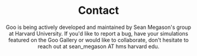 ---
title: Contact
subtitle: Goo is being actively developed and maintained by Sean Megason's group at Harvard University. If you'd like to report a bug, have your simulations featured on the Goo Gallery or would like to collaborate, don't hesitate to reach out at sean_megason AT hms harvard edu.
---